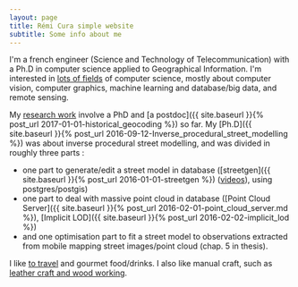 ```yaml
---
layout: page
title: Rémi Cura simple website
subtitle: Some info about me
---
```


I'm a french engineer (Science and Technology of Telecommunication) with a Ph.D in computer science applied to Geographical Information.
I'm interested in [lots of fields](./research_interest) of computer science, mostly about computer vision, computer graphics, machine learning and database/big data, and remote sensing.


My [research work](./publi) involve a PhD and [a postdoc]({{ site.baseurl }}{% post_url 2017-01-01-historical_geocoding %}) so far.
My [Ph.D]({{ site.baseurl }}{% post_url 2016-09-12-Inverse_procedural_street_modelling %}) was about inverse procedural street modelling, and was divided in roughly three parts : 
 * one part to generate/edit a street model in database ([streetgen]({{ site.baseurl }}{% post_url 2016-01-01-streetgen %}) ([videos](https://www.youtube.com/channel/UCn4KJ6gBgPuVQV3suF4QbjQ)), using postgres/postgis)    
 *  one part to deal with massive point cloud in database ([Point Cloud Server]({{ site.baseurl }}{% post_url 2016-02-01-point_cloud_server.md %}), [Implicit LOD]({{ site.baseurl }}{% post_url 2016-02-02-implicit_lod %})
 * and one optimisation part to fit a street model to observations extracted from mobile mapping street images/point cloud (chap. 5 in thesis).

I like [to travel](http://www.laruevibre.org/?lang=en) and gourmet food/drinks.
I also like manual craft, such as [leather craft and wood working](./woodworking_projects).


